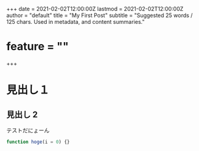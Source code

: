 +++
date = 2021-02-02T12:00:00Z
lastmod = 2021-02-02T12:00:00Z
author = "default"
title = "My First Post"
subtitle = "Suggested 25 words / 125 chars. Used in metadata, and content summaries."
# feature = "<no value>"
+++

# 見出し１

## 見出し 2

テストだにょーん

```js
function hoge(i = 0) {}
```
